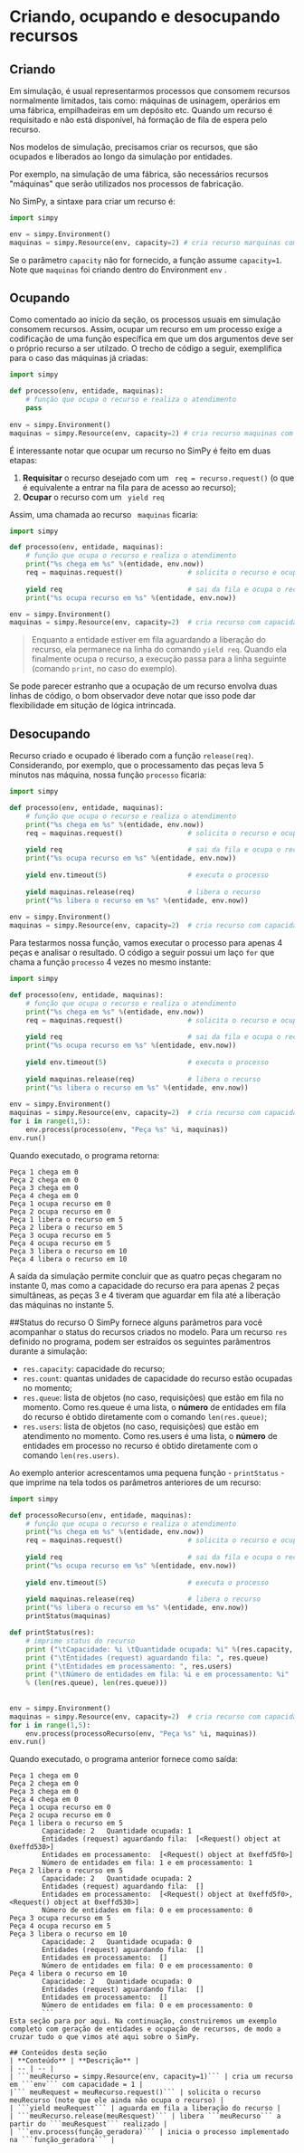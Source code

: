 # Criando, ocupando e desocupando recursos

## Criando

Em simulação, é usual representarmos processos que consomem recursos normalmente limitados, tais como: máquinas de usinagem, operários em uma fábrica, empilhadeiras em um depósito etc. Quando um recurso é requisitado e não está disponível, há formação de fila de espera pelo recurso. 

Nos modelos de simulação, precisamos criar os recursos, que são ocupados e liberados ao longo da simulação por entidades.

Por exemplo, na simulação de uma fábrica, são necessários recursos "máquinas" que serão utilizados nos processos de fabricação.

No SimPy, a sintaxe para criar um recurso é:

```python
import simpy

env = simpy.Environment()
maquinas = simpy.Resource(env, capacity=2) # cria recurso marquinas com capacidadde 2
```

Se o parâmetro `capacity` não for fornecido, a função assume `capacity=1`. Note que
```maquinas``` foi criando dentro do Environment ```env```
.

## Ocupando
Como comentado ao início da seção, os processos usuais em simulação consomem recursos. Assim, ocupar um recurso em um processo exige a codificação de uma função específica em que um dos argumentos deve ser o próprio recurso a ser utilzado. O trecho de código a seguir, exemplifica para o caso das máquinas já criadas:

```python
import simpy

def processo(env, entidade, maquinas):
    # função que ocupa o recurso e realiza o atendimento
    pass
    
env = simpy.Environment()
maquinas = simpy.Resource(env, capacity=2) # cria recurso maquinas com capacidade 2
```

É interessante notar que ocupar um recurso no SimPy é feito em duas etapas:
1. **Requisitar** o recurso desejado com um ```
req = recurso.request()``` (o que é equivalente a entrar na fila para de acesso ao recurso);
1. **Ocupar** o recurso com um ```
yield req```

Assim, uma chamada ao recurso ```
maquinas```
 ficaria:

```python
import simpy

def processo(env, entidade, maquinas):
    # função que ocupa o recurso e realiza o atendimento
    print("%s chega em %s" %(entidade, env.now))
    req = maquinas.request()                # solicita o recurso e ocupa a fila
    
    yield req                               # sai da fila e ocupa o recurso
    print("%s ocupa recurso em %s" %(entidade, env.now))

env = simpy.Environment()
maquinas = simpy.Resource(env, capacity=2)  # cria recurso com capacidade 2
```

> Enquanto a entidade estiver em fila aguardando a liberação do recurso, ela permanece na linha do comando ```yield req```. Quando ela finalmente ocupa o recurso, a execução passa para a linha seguinte (comando ```print```, no caso do exemplo).



Se pode parecer estranho que a ocupação de um recurso envolva duas linhas de código, o bom observador deve notar que isso pode dar flexibilidade em situção de lógica intrincada.

## Desocupando
Recurso criado e ocupado é liberado com a função ```release(req)```. Considerando, por exemplo, que o processamento das peças leva 5 minutos nas máquina, nossa função ```processo``` ficaria:

```python
import simpy

def processo(env, entidade, maquinas):
    # função que ocupa o recurso e realiza o atendimento
    print("%s chega em %s" %(entidade, env.now))
    req = maquinas.request()                # solicita o recurso e ocupa a fila
    
    yield req                               # sai da fila e ocupa o recurso
    print("%s ocupa recurso em %s" %(entidade, env.now))
    
    yield env.timeout(5)                    # executa o processo
    
    yield maquinas.release(req)             # libera o recurso
    print("%s libera o recurso em %s" %(entidade, env.now))
    
env = simpy.Environment()
maquinas = simpy.Resource(env, capacity=2)  # cria recurso com capacidade 2
```
Para testarmos nossa função, vamos executar o processo para apenas 4 peças e analisar o resultado. O código a seguir possui um laço ```for``` que chama a função ```processo``` 4 vezes no mesmo instante:

```python
import simpy

def processo(env, entidade, maquinas):
    # função que ocupa o recurso e realiza o atendimento
    print("%s chega em %s" %(entidade, env.now))
    req = maquinas.request()                # solicita o recurso e ocupa a fila
    
    yield req                               # sai da fila e ocupa o recurso
    print("%s ocupa recurso em %s" %(entidade, env.now))
    
    yield env.timeout(5)                    # executa o processo
    
    yield maquinas.release(req)             # libera o recurso
    print("%s libera o recurso em %s" %(entidade, env.now))
    
env = simpy.Environment()
maquinas = simpy.Resource(env, capacity=2)  # cria recurso com capacidade 2
for i in range(1,5):
    env.process(processo(env, "Peça %s" %i, maquinas))
env.run()
```

Quando executado, o programa retorna:

```
Peça 1 chega em 0
Peça 2 chega em 0
Peça 3 chega em 0
Peça 4 chega em 0
Peça 1 ocupa recurso em 0
Peça 2 ocupa recurso em 0
Peça 1 libera o recurso em 5
Peça 2 libera o recurso em 5
Peça 3 ocupa recurso em 5
Peça 4 ocupa recurso em 5
Peça 3 libera o recurso em 10
Peça 4 libera o recurso em 10
```
A saída da simulação permite concluir que as quatro peças chegaram no instante 0, mas como a capacidade do recurso era para apenas 2 peças simultâneas, as peças 3 e 4 tiveram que aguardar em fila até a liberação das máquinas no instante 5.

##Status do recurso
O SimPy fornece alguns parâmetros para você acompanhar o status do recursos criados no modelo. Para um recurso ```res``` definido no programa, podem ser estraídos os seguintes parâmentros durante a simulação:

* ```res.capacity```: capacidade do recurso;
* ```res.count```: quantas unidades de capacidade do recurso estão ocupadas no momento;
* ```res.queue```: lista de objetos (no caso, requisições) que estão em fila no momento. Como res.queue é uma lista, o **número** de entidades em fila do recurso é obtido diretamente com o comando ```len(res.queue)```;
* ```res.users```: lista de objetos (no caso, requisições) que estão em atendimento no momento. Como res.users é uma lista, o **número** de entidades em processo no recurso é obtido diretamente com o comando ```len(res.users)```.

Ao exemplo anterior acrescentamos uma pequena função - ```printStatus``` - que imprime na tela todos os parâmetros anteriores de um recurso:

```python
import simpy

def processoRecurso(env, entidade, maquinas):
    # função que ocupa o recurso e realiza o atendimento
    print("%s chega em %s" %(entidade, env.now))
    req = maquinas.request()                # solicita o recurso e ocupa a fila
    
    yield req                               # sai da fila e ocupa o recurso
    print("%s ocupa recurso em %s" %(entidade, env.now))
    
    yield env.timeout(5)                    # executa o processo
    
    yield maquinas.release(req)             # libera o recurso
    print("%s libera o recurso em %s" %(entidade, env.now))
    printStatus(maquinas)

def printStatus(res):
    # imprime status do recurso
    print ("\tCapacidade: %i \tQuantidade ocupada: %i" %(res.capacity,  res.count))
    print ("\tEntidades (request) aguardando fila: ", res.queue)
    print ("\tEntidades em processamento: ", res.users)
    print ("\tNúmero de entidades em fila: %i e em processamento: %i"
    % (len(res.queue), len(res.queue)))
    
    
env = simpy.Environment()
maquinas = simpy.Resource(env, capacity=2)  # cria recurso com capacidade 2
for i in range(1,5):
    env.process(processoRecurso(env, "Peça %s" %i, maquinas))
env.run()
```

Quando executado, o programa anterior fornece como saída:

```
Peça 1 chega em 0
Peça 2 chega em 0
Peça 3 chega em 0
Peça 4 chega em 0
Peça 1 ocupa recurso em 0
Peça 2 ocupa recurso em 0
Peça 1 libera o recurso em 5
        Capacidade: 2   Quantidade ocupada: 1
        Entidades (request) aguardando fila:  [<Request() object at 0xeffd530>]
        Entidades em processamento:  [<Request() object at 0xeffd5f0>]
        Número de entidades em fila: 1 e em processamento: 1
Peça 2 libera o recurso em 5
        Capacidade: 2   Quantidade ocupada: 2
        Entidades (request) aguardando fila:  []
        Entidades em processamento:  [<Request() object at 0xeffd5f0>, <Request() object at 0xeffd530>]
        Número de entidades em fila: 0 e em processamento: 0
Peça 3 ocupa recurso em 5
Peça 4 ocupa recurso em 5
Peça 3 libera o recurso em 10
        Capacidade: 2   Quantidade ocupada: 0
        Entidades (request) aguardando fila:  []
        Entidades em processamento:  []
        Número de entidades em fila: 0 e em processamento: 0
Peça 4 libera o recurso em 10
        Capacidade: 2   Quantidade ocupada: 0
        Entidades (request) aguardando fila:  []
        Entidades em processamento:  []
        Número de entidades em fila: 0 e em processamento: 0
        ```
Esta seção para por aqui. Na continuação, construiremos um exemplo completo com geração de entidades e ocupação de recursos, de modo a cruzar tudo o que vimos até aqui sobre o SimPy.

## Conteúdos desta seção
| **Conteúdo** | **Descrição** |
| -- | -- |
| ```meuRecurso = simpy.Resource(env, capacity=1)``` | cria um recurso em ```env``` com capacidade = 1 |
|``` meuRequest = meuRecurso.request()``` | solicita o recurso meuRecurso (note que ele ainda não ocupa o recurso) |
| ```yield meuRequest``` | aguarda em fila a liberação do recurso |
| ```meuRecurso.release(meuResquest)``` | libera ```meuRecurso``` a partir do ```meuResquest``` realizado |
| ```env.process(função_geradora)``` | inicia o processo implementado na ```função_geradora``` |






    
